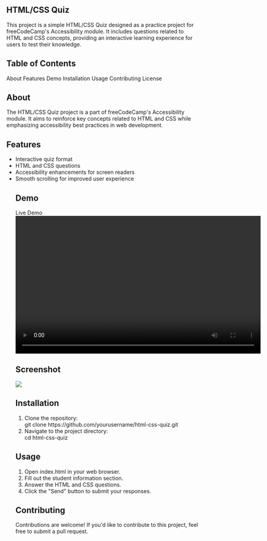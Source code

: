 ## HTML/CSS Quiz

This project is a simple HTML/CSS Quiz designed as a practice project for freeCodeCamp's Accessibility module. It includes questions related to HTML and CSS concepts, providing an interactive learning experience for users to test their knowledge.

## Table of Contents

About
Features
Demo
Installation
Usage
Contributing
License

## About

The HTML/CSS Quiz project is a part of freeCodeCamp's Accessibility module. It aims to reinforce key concepts related to HTML and CSS while emphasizing accessibility best practices in web development.

## Features
<ul>
<li>Interactive quiz format</li>
<li>HTML and CSS questions</li>
<li>Accessibility enhancements for screen readers</li>
<li>Smooth scrolling for improved user experience</li>

## Demo

Live Demo <br>
    <video width="640" height="360" controls>
        <source src="F:\code\HTML-CSS-Quiz\HTML-CSS-Quiz.mp4" type="video/mp4">
    </video>  

## Screenshot 

<img src="F:\code\HTML-CSS-Quiz\Preview.png">

## Installation

<ol>
    <li> Clone the repository: </li>
        git clone https://github.com/yourusername/html-css-quiz.git 
    <li> Navigate to the project directory:</li>
        cd html-css-quiz
</ol>

## Usage

<ol>
    <li> Open index.html in your web browser. </li>
    <li> Fill out the student information section. </li>
    <li> Answer the HTML and CSS questions. </li>
    <li> Click the "Send" button to submit your responses. </li>
</ol>

## Contributing

Contributions are welcome! If you'd like to contribute to this project, feel free to submit a pull request.
